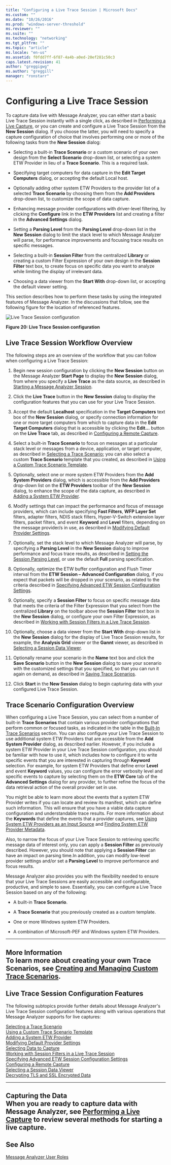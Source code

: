 ```yaml
---
title: "Configuring a Live Trace Session | Microsoft Docs"
ms.custom: ""
ms.date: "10/26/2016"
ms.prod: "windows-server-threshold"
ms.reviewer: ""
ms.suite: ""
ms.technology: "networking"
ms.tgt_pltfrm: ""
ms.topic: "article"
ms.locale: "en-us"
ms.assetid: f0fdd7ff-6f87-4a4b-a0ed-20ef281c50c3
caps.latest.revision: 41
author: "greggigwg"
ms.author: "greggill"
manager: "ronstarr"
---
```

# Configuring a Live Trace Session
To capture data live with Message Analyzer, you can either start a basic Live Trace Session instantly with a single click, as described in [Performing a Live Capture](performing-a-live-capture.md), or you can create and configure a Live Trace Session from the **New Session** dialog. If you choose the latter, you will need to specify a capture configuration of choice that involves performing one or more of the following tasks from the **New Session** dialog:  
  
-   Selecting a built-in **Trace Scenario** or a custom scenario of your own design from the **Select Scenario** drop-down list, or selecting a system ETW Provider in lieu of a **Trace Scenario**. This is a required task.  
  
-   Specifying target computers for  data capture in the **Edit Target Computers** dialog, or accepting the default Local host.  
  
-   Optionally adding other system ETW Providers to the provider list of a selected **Trace Scenario** by choosing them from the **Add Providers** drop-down list, to customize the scope of data capture.  
  
-   Enhancing message provider configurations with driver-level filtering, by clicking the **Configure** link in the **ETW Providers** list and creating a filter in the **Advanced Settings** dialog.  
  
-   Setting a **Parsing Level** from the **Parsing Level** drop-down list in the **New Session** dialog to limit the stack level to which Message Analyzer will parse, for performance improvements and focusing trace results on specific messages.  
  
-   Selecting a built-in **Session Filter** from the centralized **Library** or creating a custom  Filter Expression of your own design in the **Session Filter** text box, to create focus on specific data you want to analyze while limiting the display of irrelevant data.  
  
-   Choosing a data viewer from the **Start With** drop-down list, or accepting the default viewer setting.  
  
 This section describes how to perform these tasks by using the integrated features of Message Analyzer. In the discussions that follow, see the following figure for the location of referenced features.  
  
 ![Live Trace Session configuration](media/fig20-live-trace-session-configuration.PNG "Fig20-Live Trace Session configuration")  
  
 **Figure 20:  Live Trace Session configuration**  
  
## Live Trace Session Workflow Overview  
 The following steps are an overview of the workflow that you can follow when configuring a Live Trace Session:  
  
1.  Begin new session configuration by clicking the **New Session** button on the Message Analyzer **Start Page** to display the **New Session** dialog, from where you specify a **Live Trace** as the data source, as described in [Starting a Message Analyzer Session](starting-a-message-analyzer-session.md).  
  
2.  Click the **Live Trace** button in the **New Session** dialog to display the configuration features that you can use for your Live Trace Session.  
  
3.  Accept the default **Localhost** specification in the **Target Computers** text box of the **New Session** dialog, or specify connection information for one or more target computers from which to capture data in the **Edit Target Computers** dialog that is accessible by clicking the **Edit...** button on the **Live Trace** tab, as described in [Configuring a Remote Capture](configuring-a-remote-capture.md).  
  
4.  Select a built-in **Trace Scenario** to focus on messages at a particular stack level or messages from a device, application, or target computer, as described in [Selecting a Trace Scenario](selecting-a-trace-scenario.md); you can also select a custom **Trace Scenario** template that you created, as described in [Using a Custom Trace Scenario Template](using-a-custom-trace-scenario-template.md).  
  
5.  Optionally, select one or more system ETW Providers from the **Add System Providers** dialog, which is accessible from the **Add Providers** drop-down list on the **ETW Providers** toolbar of the **New Session** dialog, to enhance the scope of the data capture, as described in [Adding a System ETW Provider](adding-a-system-etw-provider.md).  
  
6.  Modify settings that can impact the performance and focus of message providers, which can include specifying **Fast Filters**, **WFP Layer Set** filters, adapter filters, NDIS stack filters, Hyper-V-Switch extension layer filters, packet filters, and event **Keyword** and **Level** filters, depending on the message provider/s in use, as described in [Modifying Default Provider Settings](modifying-default-provider-settings.md).  
  
7.  Optionally, set the stack level to which Message Analyzer will parse, by specifying a **Parsing Level** in the **New Session** dialog to improve performance and focus trace results, as described in [Setting the Session Parsing Level](setting-the-session-parsing-level.md), or use the default **Full** parsing specification.  
  
8.  Optionally, optimize the ETW buffer configuration and Flush Timer interval from the **ETW Session – Advanced Configuration** dialog, if you expect that packets will be dropped in your scenario, as related to the criteria described in [Specifying Advanced ETW Session Configuration Settings](specifying-advanced-etw-session-configuration-settings.md).  
  
9. Optionally, specify a **Session Filter** to focus on specific message data that meets the criteria of the Filter Expression that you select from the centralized **Library** on the toolbar above the **Session Filter** text box in the **New Session** dialog, or configure your own Filter Expression, as described in [Working with Session Filters in a Live Trace Session](working-with-session-filters-in-a-live-trace-session.md).  
  
10. Optionally, choose a data viewer from the **Start With** drop-down list in the **New Session** dialog for the display of Live Trace Session results, for example, the **Analysis Grid** viewer or the **Gannt** viewer, as described in [Selecting a Session Data Viewer](selecting-a-session-data-viewer.md).  
  
11. Optionally rename your scenario in the **Name** text box and click the **Save Scenario** button in the **New Session** dialog to save your scenario with the customized settings that you specified, so that you can run it again on demand, as described in [Saving Trace Scenarios](saving-trace-scenarios.md).  
  
12. Click **Start** in the **New Session** dialog to begin capturing data with your configured Live Trace Session.  
  
## Trace Scenario Configuration Overview  
 When configuring a Live Trace Session, you can select from a number of built-in **Trace Scenarios** that contain various provider configurations that perform common or focused tasks, as indicated in the table in the [Built-In Trace Scenarios](built-in-trace-scenarios.md) section. You can also configure your Live Trace Session to use additional system ETW Providers that are accessible from the **Add System Provider** dialog, as described earlier.  However, if you include a system ETW Provider in your Live Trace Session configuration, you should be familiar with how to use it, which includes how to configure it to write specific events that you are interested in capturing through **Keyword** selection. For example, for system ETW Providers that define error **Level** and event **Keyword** values, you can  configure the error verbosity level and specific events to capture by selecting them on the **ETW Core** tab of the **Advanced Settings** dialog for any provider, to further refine the focus of the data retrieval action of the overall provider set in use.  
  
 You might be able to learn more about the events that a system ETW Provider writes if you can locate and review its manifest, which can define such information. This will ensure that you have a viable data capture configuration and understandable trace results. For more information about the **Keywords** that define the events that a provider captures, see [Using System ETW Providers as an Input Source](targeting-live-data-as-an-input-source.md#BKMK_ETWProvidersInputSource) and [Finding System ETW Provider Metadata](system-etw-provider-event-keyword-level-settings.md#BKMK_FindingKeywords).  
  
 Also, to narrow the focus of your Live Trace Session to retrieving specific message data of interest only, you can apply a **Session Filter** as previously described. However, you should note that applying a **Session Filter** can have an impact on parsing time.In addition, you can modify low-level provider settings and/or set a **Parsing Level** to improve performance and focus results.  
  
 Message Analyzer also provides you with the flexibility needed to ensure that your Live Trace Sessions are easily accessible and configurable, productive, and simple to save. Essentially, you can configure a Live Trace Session based on any of the following:  
  
-   A built-in **Trace Scenario**.  
  
-   A **Trace Scenario** that you previously created as a custom template.  
  
-   One or more Windows system ETW Providers.  
  
-   A combination of Microsoft-PEF and Windows system ETW Providers.  
  
---  
  
 **More Information**   
 **To learn more** about creating your own **Trace Scenarios**, see [Creating and Managing Custom Trace Scenarios](creating-and-managing-custom-trace-scenarios.md).   
---  
  
## Live Trace Session Configuration Features  
 The following subtopics provide further details about Message Analyzer's Live Trace Session configuration features along with various operations that Message Analyzer supports for live captures:  
  
 [Selecting a Trace Scenario](selecting-a-trace-scenario.md)   
 [Using a Custom Trace Scenario Template](using-a-custom-trace-scenario-template.md)   
 [Adding a System ETW Provider](adding-a-system-etw-provider.md)   
 [Modifying Default Provider Settings](modifying-default-provider-settings.md)   
 [Selecting Data to Capture](selecting-data-to-capture.md)   
 [Working with Session Filters in a Live Trace Session](working-with-session-filters-in-a-live-trace-session.md)   
 [Specifying Advanced ETW Session Configuration Settings](specifying-advanced-etw-session-configuration-settings.md)   
 [Configuring a Remote Capture](configuring-a-remote-capture.md)   
 [Selecting a Session Data Viewer](selecting-a-session-data-viewer.md)   
 [Decrypting TLS and SSL Encrypted Data](decrypting-tls-and-ssl-encrypted-data.md)  
  
---  
  
 **Capturing the Data**   
When you are ready to capture data with Message Analyzer, see [Performing a Live Capture](performing-a-live-capture.md) to review several methods for starting a live capture.   
---  
  
## See Also  
 [Message Analyzer User Roles](message-analyzer-user-roles.md)